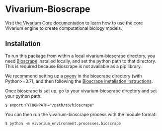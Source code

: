 # Vivarium-Bioscrape

Visit [the Vivarium Core
documentation](https://vivarium-core.readthedocs.io/) to learn how to
use the core Vivarium engine to create computational biology models.

## Installation

To run this package from within a local vivarium-bioscrape directory, you need 
[Bioscrape](https://github.com/biocircuits/bioscrape) installed locally, and 
set the python path to that directory. This is required because Bioscrape is not 
available as a pip library.

We recommend setting up a [pyenv](https://github.com/pyenv/pyenv) in the bioscrape 
directory (with Python>=3.7), and then following the [Bioscrape installation instructions](
https://github.com/biocircuits/bioscrape/wiki/Installation).

Once bioscrape is set up, go to your vivarium-bioscrape directory and set your python path:

```
$ export PYTHONPATH="/path/to/bioscrape"
```

You can then run the vivarium-bioscrape process with the module format:

```
$ python -m vivarium_environment.processes.bioscrape
```